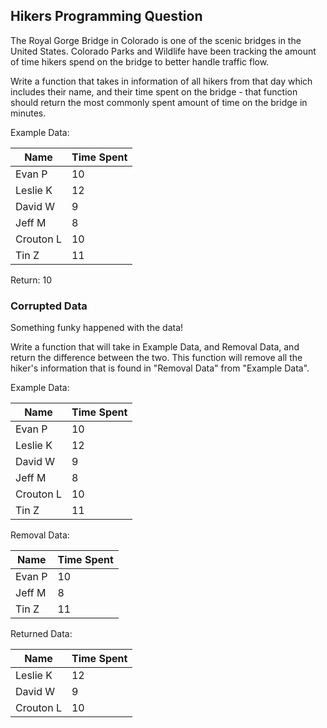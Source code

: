 ## Hikers Programming Question

The Royal Gorge Bridge in Colorado is one of the scenic bridges in the United 
States. Colorado Parks and Wildlife have been tracking the amount of time hikers
spend on the bridge to better handle traffic flow. 

Write a function that takes in information of all hikers from that day which includes their name, and their time spent on the bridge - that function should return the most commonly spent amount of time on the bridge in minutes.

Example Data:


| Name   | Time Spent |
| ---    | ---   |
| Evan P | 10 |
| Leslie K | 12 |
| David W | 9 |
| Jeff M | 8 |
| Crouton L |10 |
| Tin Z | 11 |


Return: 10

### Corrupted Data

Something funky happened with the data! 

Write a function that will take in Example Data, and
Removal Data, and return the difference between the two. This function will remove all the hiker's information that is found in "Removal Data" from "Example Data".


Example Data:


| Name   | Time Spent |
| ---    | ---   |
| Evan P | 10 |
| Leslie K | 12 |
| David W | 9 |
| Jeff M | 8 |
| Crouton L |10 |
| Tin Z | 11 |



Removal Data:


| Name   | Time Spent |
| ---    | ---   |
| Evan P | 10 |
| Jeff M | 8 |
| Tin Z | 11 |



Returned Data:


| Name   | Time Spent |
| ---    | ---   |
| Leslie K | 12 |
| David W | 9 |
| Crouton L |10 |
